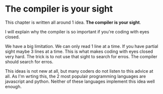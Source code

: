 # The compiler is your sight

This chapter is written all around 1 idea. **The compiler is your sight**.

I will explain why the compiler is so important if you're coding with eyes closed.

We have a big limitation. We can only read 1 line at a time. If you have partial sight maybe 3 lines at a time.
This is what makes coding with eyes closed very hard.
The trick is to not use that sight to search for erros.
The compiler should search for erros.

This ideas is not new at all, but many coders do not listen to this advice at all.
As I'm wrting this, the 2 most populair programming languages are javascript and python.
Neither of these languages implement this idea well enough.